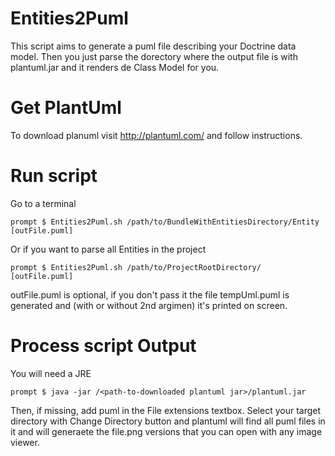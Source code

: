 # Entities2Puml
This script aims to generate a puml file describing your Doctrine data model.
Then you just parse the dorectory where the output file is with plantuml.jar and 
it renders de Class Model for you.

Get PlantUml
============
To download planuml visit http://plantuml.com/ and follow instructions.

Run script
==========
Go to a terminal
```
prompt $ Entities2Puml.sh /path/to/BundleWithEntitiesDirectory/Entity [outFile.puml]
```
Or if you want to parse all Entities in the project
```
prompt $ Entities2Puml.sh /path/to/ProjectRootDirectory/ [outFile.puml]
```
outFile.puml is optional, if you don't pass it the file tempUml.puml is generated and 
(with or without 2nd argimen) it's printed on screen.

Process script Output
=====================
You will need a JRE 
```
prompt $ java -jar /<path-to-downloaded plantuml jar>/plantuml.jar
```
Then, if missing, add puml in the File extensions textbox. Select your target directory with 
Change Directory button and plantuml will find all puml files in it and will generaete the 
file.png versions that you can open with any image viewer.
